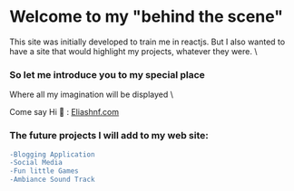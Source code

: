 # Welcome to my "behind the scene" 

This site was initially developed to train me in reactjs. But I also wanted to have a site that would highlight my projects, whatever they were. \

### So let me introduce you to my special place
Where all my imagination will be displayed \\
    
  Come say Hi :wave: : [Eliashnf.com](https://eliashnf.com)

### The future projects I will add to my web site:
  ```diff
  -Blogging Application 
  -Social Media 
  -Fun little Games 
  -Ambiance Sound Track 
